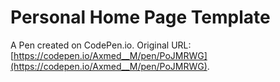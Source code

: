 # Personal Home Page  Template

A Pen created on CodePen.io. Original URL: [https://codepen.io/Axmed__M/pen/PoJMRWG](https://codepen.io/Axmed__M/pen/PoJMRWG).

